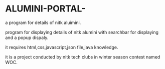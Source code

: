 # ALUMINI-PORTAL-

a program for details of nitk aluimini.

program for displaying details of nitk alumini with searchbar for displaying and a popup dispaly.

it requires html,css,javascript,json file,java knowledge.

it is a project conducted by nitk tech clubs in winter season contest named WOC.
